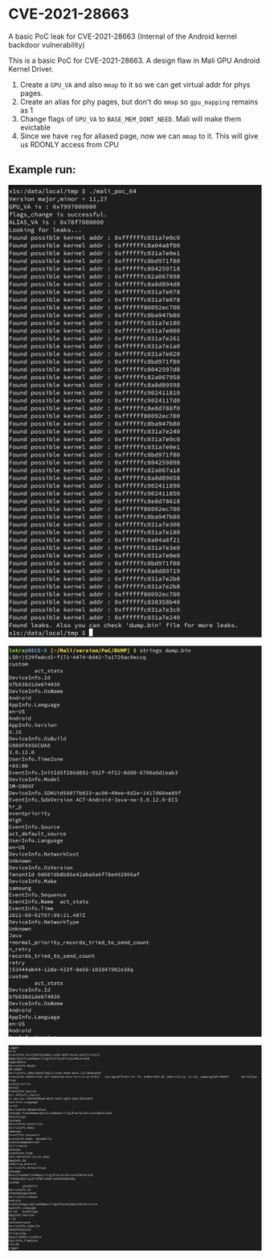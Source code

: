 # CVE-2021-28663
A basic PoC leak for CVE-2021-28663 (Internal of the Android kernel backdoor vulnerability)

This is a basic PoC for CVE-2021-28663. A design flaw in Mali GPU Android Kernel Driver.

1. Create a `GPU_VA` and also `mmap` to it so we can get virtual addr for phys pages.
2. Create an alias for phy pages, but don't do `mmap` so `gpu_mapping` remains as 1
3. Change flags of `GPU_VA` to `BASE_MEM_DONT_NEED`. Mali will make them evictable
4. Since we have `reg` for aliased page, now we can `mmap` to it. This will give us RDONLY access from CPU

## Example run:

![Example run CVE-2021-28663](ss/1.png)

![Example run CVE-2021-28663](ss/2.png)

![Example run CVE-2021-28663](ss/3.png)
